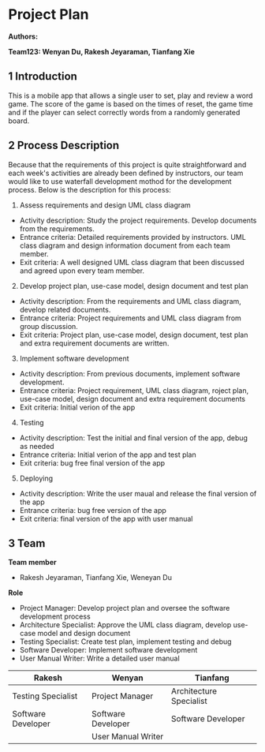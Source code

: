 # Project Plan


**Authors:**

**Team123: Wenyan Du, Rakesh Jeyaraman, Tianfang Xie**

## 1 Introduction

This is a mobile app that allows a single user to set, play and review a word game. The score of the game is based on the times of reset, the game time and if the player can select correctly words from a randomly generated board.


## 2 Process Description
Because that the requirements of this project is quite straightforward and each week's activities are already been defined by instructors, our team would like to use waterfall development mothod for the development process. Below is the description for this process:

1. Assess requirements and design UML class diagram
- Activity description: Study the project requirements. Develop documents from the requirements.
- Entrance criteria: Detailed requirements provided by instructors. UML class diagram and design information document from each team member.
- Exit criteria: A well designed UML class diagram that been discussed and agreed upon every team member.

2. Develop project plan, use-case model, design document and test plan
- Activity description: From the requirements and UML class diagram, develop related documents.
- Entrance criteria: Project requirements and UML class diagram from group discussion.
- Exit criteria: Project plan, use-case model, design document, test plan and extra requirement documents are written.

3. Implement software development
- Activity description: From previous documents, implement software development.
- Entrance criteria: Project requirement, UML class diagram, roject plan, use-case model, design document and extra requirement documents
- Exit criteria: Initial verion of the app

4. Testing
- Activity description: Test the initial and final version of the app, debug as needed
- Entrance criteria: Initial verion of the app and test plan
- Exit criteria: bug free final version of the app

5. Deploying
- Activity description: Write the user maual and release the final version of the app
- Entrance criteria: bug free version of the app
- Exit criteria: final version of the app with user manual

## 3 Team

**Team member**

- Rakesh Jeyaraman, Tianfang Xie, Weneyan Du

**Role**

- Project Manager: Develop project plan and oversee the software development process
- Architecture Specialist: Approve the UML class diagram, develop use-case model and design document
- Testing Specialist: Create test plan, implement testing and debug
- Software Developer: Implement software development
- User Manual Writer: Write a detailed user manual

|Rakesh|Wenyan|Tianfang|
|------|------|--------|
|Testing Specialist|Project Manager|Architecture Specialist|
|Software Developer|Software Developer|Software Developer|
|    |User Manual Writer|   |
